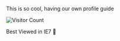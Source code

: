 This is so cool, having our own profile guide


![Visitor Count](https://profile-counter.glitch.me/veera83372/count.svg)


Best Viewed in IE7 🤪 
